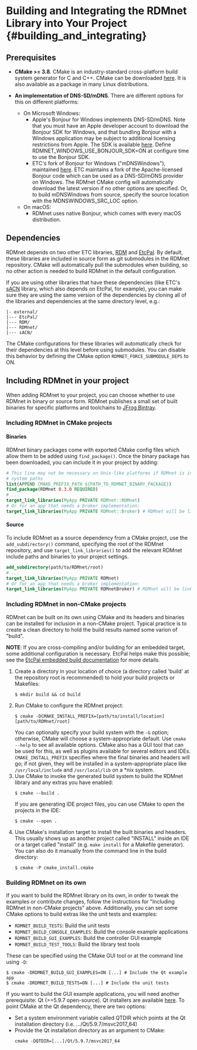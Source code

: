 # Building and Integrating the RDMnet Library into Your Project         {#building_and_integrating}

## Prerequisites

* **CMake >= 3.8**. CMake is an industry-standard cross-platform build system generator for C and
  C++. CMake can be downloaded [here](https://cmake.org/download). It is also available as a
  package in many Linux distributions.

* **An implementation of DNS-SD/mDNS**.
  There are different options for this on different platforms:
  + On Microsoft Windows:
    - Apple's Bonjour for Windows implements DNS-SD/mDNS. Note that you must have an Apple
      developer account to download the Bonjour SDK for Windows, and that bundling Bonjour with a
      Windows application may be subject to additional licensing restrictions from Apple. The SDK
      is available [here](https://developer.apple.com/bonjour/). Define
      RDMNET_WINDOWS_USE_BONJOUR_SDK=ON at configure time to use the Bonjour SDK.
    - ETC's fork of Bonjour for Windows ("mDNSWindows"), maintained
      [here](https://github.com/ETCLabs/mDNSWindows). ETC maintains a fork of the Apache-licensed
      Bonjour code which can be used as a DNS-SD/mDNS provider on Windows. The RDMnet CMake config
      will automatically download the latest version if no other options are specified. Or, to
      build mDNSWindows from source, specify the source location with the MDNSWINDOWS_SRC_LOC
      option.
  + On macOS:
    - RDMnet uses native Bonjour, which comes with every macOS distribution.

## Dependencies

RDMnet depends on two other ETC libraries, [RDM](https://github.com/ETCLabs/RDM) and 
[EtcPal](https://github.com/ETCLabs/EtcPal). By default, these libraries are included in source
form as git submodules in the RDMnet repository. CMake will automatically pull the submodules when
building, so no other action is needed to build RDMnet in the default configuration.

If you are using other libraries that have these dependencies (like ETC's
[sACN](https://github.com/ETCLabs/sACN) library, which also depends on EtcPal, for example), you
can make sure they are using the same version of the dependencies by cloning all of the libraries
and dependencies at the same directory level, e.g.:

```
|- external/
|--- EtcPal/
|--- RDM/
|--- RDMnet/
|--- sACN/
```

The CMake configurations for these libraries will automatically check for their dependencies at
this level before using submodules. You can disable this behavior by defining the CMake option
`RDMNET_FORCE_SUBMODULE_DEPS` to ON.

## Including RDMnet in your project

When adding RDMnet to your project, you can choose whether to use RDMnet in binary or source form.
RDMnet publishes a small set of built binaries for specific platforms and toolchains to
[JFrog Bintray](https://bintray.com/beta/#/etclabs/rdmnet_bin?tab=packages).

### Including RDMnet in CMake projects

#### Binaries

RDMnet binary packages come with exported CMake config files which allow them to be added using
`find_package()`. Once the binary package has been downloaded, you can include it in your project
by adding:

```cmake
# This line may not be necessary on Unix-like platforms if RDMnet is installed in your standard
# system paths
list(APPEND CMAKE_PREFIX_PATH ${PATH_TO_RDMNET_BINARY_PACKAGE})
find_package(RDMnet 0.3.0 REQUIRED)
# ...
target_link_libraries(MyApp PRIVATE RDMnet::RDMnet)
# Or for an app that needs a broker implementation:
target_link_libraries(MyApp PRIVATE RDMnet::Broker) # RDMnet will be linked transitively
```

#### Source

To include RDMnet as a source dependency from a CMake project, use the `add_subdirectory()`
command, specifying the root of the RDMnet repository, and use `target_link_libraries()` to add the
relevant RDMnet include paths and binaries to your project settings.

```cmake
add_subdirectory(path/to/RDMnet/root)
# ...
target_link_libraries(MyApp PRIVATE RDMnet)
# Or for an app that needs a broker implementation:
target_link_libraries(MyApp PRIVATE RDMnetBroker) # RDMnet will be linked transitively
```

### Including RDMnet in non-CMake projects

RDMnet can be built on its own using CMake and its headers and binaries can be installed for
inclusion in a non-CMake project. Typical practice is to create a clean directory to hold the build
results named some varion of "build".

**NOTE**: If you are cross-compiling and/or building for an embedded target, some additional
configuration is necessary. EtcPal helps make this possible; see the 
[EtcPal embedded build documentation](https://etclabs.github.io/EtcPal/docs/head/building_for_embedded.html)
for more details.

1. Create a directory in your location of choice (a directory called 'build' at the repository root
   is recommended) to hold your build projects or Makefiles:
   ```
   $ mkdir build && cd build
   ```
2. Run CMake to configure the RDMnet project:
   ```
   $ cmake -DCMAKE_INSTALL_PREFIX=[path/to/install/location] [path/to/RDMnet/root]
   ```
   You can optionally specify your build system with the `-G` option; otherwise, CMake will choose
   a system-appropriate default. Use `cmake --help` to see all available options. CMake also has a
   GUI tool that can be used for this, as well as plugins available for several editors and IDEs.
   `CMAKE_INSTALL_PREFIX` specifies where the final binaries and headers will go; if not given,
   they will be installed in a system-appropriate place like `/usr/local/include` and
   `/usr/local/lib` on a *nix system.
3. Use CMake to invoke the generated build system to build the RDMnet library and any extras you
   have enabled:
   ```
   $ cmake --build .
   ```
   If you are generating IDE project files, you can use CMake to open the projects in the IDE:
   ```
   $ cmake --open .
   ```
4. Use CMake's installation target to install the built binaries and headers. This usually shows up
   as another project called "INSTALL" inside an IDE or a target called "install" (e.g.
   `make install` for a Makefile generator). You can also do it manually from the command line in
   the build directory:
   ```
   $ cmake -P cmake_install.cmake
   ```

### Building RDMnet on its own

If you want to build the RDMnet library on its own, in order to tweak the examples or contribute
changes, follow the instructions for "Including RDMnet in non-CMake projects" above. Additionally,
you can set some CMake options to build extras like the unit tests and examples:
* `RDMNET_BUILD_TESTS`: Build the unit tests
* `RDMNET_BUILD_CONSOLE_EXAMPLES`: Build the console example applications
* `RDMNET_BUILD_GUI_EXAMPLES`: Build the controller GUI example
* `RDMNET_BUILD_TEST_TOOLS`: Build the library test tools

These can be specified using the CMake GUI tool or at the command line using `-D`:
```
$ cmake -DRDMNET_BUILD_GUI_EXAMPLES=ON [...] # Include the Qt example app
$ cmake -DRDMNET_BUILD_TESTS=ON [...] # Include the unit tests
```

If you want to build the GUI example applications, you will need another prerequisite:
Qt (>=5.9.7 open-source). Qt installers are available [here](https://www.qt.io/download). To point
CMake at the Qt dependency, there are two options:
  + Set a system environment variable called QTDIR which points at the Qt installation directory
    (i.e. .../Qt/5.9.7/msvc2017_64)
  + Provide the Qt installation directory as an argument to CMake:
    ```
    cmake -DQTDIR=[...]/Qt/5.9.7/msvc2017_64
    ```
